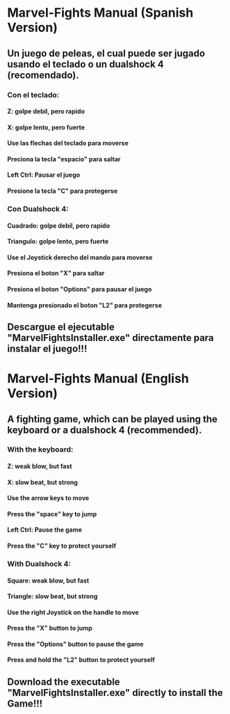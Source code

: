 # Marvel-Fights Manual (Spanish Version)

## Un juego de peleas, el cual puede ser jugado usando el teclado o un dualshock 4 (recomendado).

### Con el teclado:

#### Z: golpe debil, pero rapido
#### X: golpe lento, pero fuerte
#### Use las flechas del teclado para moverse
#### Preciona la tecla "espacio" para saltar
#### Left Ctrl: Pausar el juego
#### Presione la tecla "C" para protegerse

### Con Dualshock 4:

#### Cuadrado: golpe debil, pero rapido
#### Triangulo: golpe lento, pero fuerte
#### Use el Joystick derecho del mando para moverse
#### Presiona el boton "X" para saltar
#### Presiona el boton "Options" para pausar el juego
#### Mantenga presionado el boton "L2" para protegerse

## Descargue el ejecutable "MarvelFightsInstaller.exe" directamente para instalar el juego!!!

# Marvel-Fights Manual (English Version)

## A fighting game, which can be played using the keyboard or a dualshock 4 (recommended).

### With the keyboard:

#### Z: weak blow, but fast
#### X: slow beat, but strong
#### Use the arrow keys to move
#### Press the "space" key to jump
#### Left Ctrl: Pause the game
#### Press the "C" key to protect yourself

### With Dualshock 4:

#### Square: weak blow, but fast
#### Triangle: slow beat, but strong
#### Use the right Joystick on the handle to move
#### Press the "X" button to jump
#### Press the "Options" button to pause the game
#### Press and hold the "L2" button to protect yourself

## Download the executable "MarvelFightsInstaller.exe" directly to install the Game!!!
